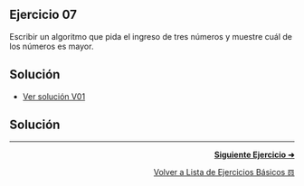 ## Ejercicio 07
Escribir un algoritmo que pida el ingreso de tres números y muestre cuál de los números es mayor.

## Solución
* [Ver solución V01](https://github.com/enriqueabsurdum/TIDS02/blob/master/src/ejercicios/basicos/E007/V01/EB007_V01.java)
## Solución

***
<div align="right">

[**Siguiente Ejercicio ➜**](https://github.com/enriqueabsurdum/TIDS02/blob/master/src/ejercicios/basicos/E008/EB008.md)
</div>  

<div align="right">

[Volver a Lista de Ejercicios Básicos 𝌖](https://github.com/enriqueabsurdum/TIDS02/blob/master/src/ejercicios/basicos/ejercicios-basicos.md)
</div> 
